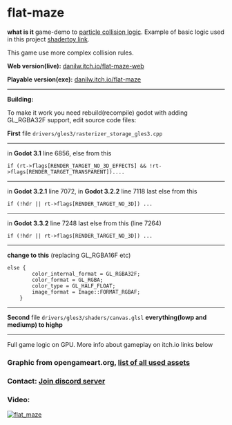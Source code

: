 # flat-maze

**what is it** game-demo to [particle collision logic](https://github.com/danilw/godot-utils-and-other). Example of basic logic used in this project [shadertoy link](https://www.shadertoy.com/view/tstSz7).

This game use more complex collision rules.

**Web version(live):** [danilw.itch.io/flat-maze-web](https://danilw.itch.io/flat-maze-web)

**Playable version(exe):** [danilw.itch.io/flat-maze](https://danilw.itch.io/flat-maze)
___

**Building:**

To make it work you need rebuild(recompile) godot with adding GL_RGBA32F support, edit source code files:

**First** file `drivers/gles3/rasterizer_storage_gles3.cpp`
___

in **Godot 3.1** line 6856, else from this 
```
if (rt->flags[RENDER_TARGET_NO_3D_EFFECTS] && !rt->flags[RENDER_TARGET_TRANSPARENT])....
```
___

in **Godot 3.2.1** line 7072, in **Godot 3.2.2** line 7118 last else from this 
```
if (!hdr || rt->flags[RENDER_TARGET_NO_3D]) ...
```
___

in **Godot 3.3.2** line 7248 last else from this (line 7264)

```
if (!hdr || rt->flags[RENDER_TARGET_NO_3D]) ...
```
___

**change to this** (replacing GL_RGBA16F etc)

```
else {
		color_internal_format = GL_RGBA32F;
		color_format = GL_RGBA;
		color_type = GL_HALF_FLOAT;
		image_format = Image::FORMAT_RGBAF;
	}
```
___

**Second** file `drivers/gles3/shaders/canvas.glsl` **everything(lowp and mediump) to highp**
___

Full game logic on GPU. More info about gameplay on itch.io links below     

### Graphic from opengameart.org, [list of all used assets](https://github.com/danilw/flat-maze/blob/master/SOURCE_OF_GRAPHIC.md)

### Contact: [**Join discord server**](https://discord.gg/JKyqWgt)

### Video:

[![flat_maze](https://danilw.github.io/godot-utils-and-other/flat_maze_yt.png)](https://youtu.be/HawWnuMn1mc)
